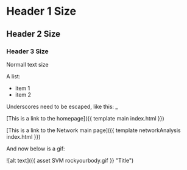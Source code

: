 # Header 1 Size

## Header 2 Size

### Header 3 Size

Normall text size

A list:
- item 1
- item 2

Underscores need to be escaped, like this: \_

[This is a link to the homepage]({{ template main index.html }})

[This is a link to the Network main page]({{ template networkAnalysis index.html }})



And now below is a gif:

![alt text]({{ asset SVM rockyourbody.gif }} "Title")


